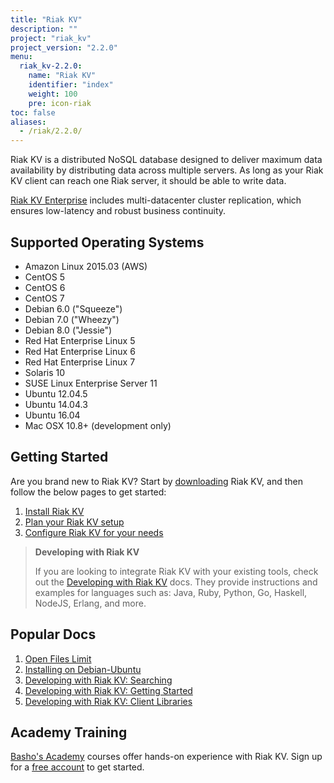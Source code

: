 ```yaml
---
title: "Riak KV"
description: ""
project: "riak_kv"
project_version: "2.2.0"
menu:
  riak_kv-2.2.0:
    name: "Riak KV"
    identifier: "index"
    weight: 100
    pre: icon-riak
toc: false
aliases:
  - /riak/2.2.0/
---
```


[aboutenterprise]: http://basho.com/contact/
[config index]: /riak/kv/2.2.0/configuring
[dev index]: /riak/kv/2.2.0/developing
[downloads]: /riak/kv/2.2.0/downloads/
[install index]: /riak/kv/2.2.0/setup/installing/
[plan index]: /riak/kv/2.2.0/setup/planning
[perf open files]: /riak/kv/2.2.0/using/performance/open-files-limit
[install debian & ubuntu]: /riak/kv/2.2.0/setup/installing/debian-ubuntu
[usage search]: /riak/kv/2.2.0/developing/usage/search
[getting started]: /riak/kv/2.2.0/developing/getting-started
[dev client libraries]: /riak/kv/2.2.0/developing/client-libraries



Riak KV is a distributed NoSQL database designed to deliver maximum data availability by distributing data across multiple servers. As long as your Riak KV client can reach one Riak server, it should be able to write data.

[Riak KV Enterprise][aboutenterprise] includes multi-datacenter cluster replication, which ensures low-latency and robust business continuity.

## Supported Operating Systems

- Amazon Linux 2015.03 (AWS)
- CentOS 5
- CentOS 6
- CentOS 7
- Debian 6.0 ("Squeeze")
- Debian 7.0 ("Wheezy")
- Debian 8.0 ("Jessie")
- Red Hat Enterprise Linux 5
- Red Hat Enterprise Linux 6
- Red Hat Enterprise Linux 7
- Solaris 10
- SUSE Linux Enterprise Server 11
- Ubuntu 12.04.5
- Ubuntu 14.04.3
- Ubuntu 16.04
- Mac OSX 10.8+ (development only)

## Getting Started

Are you brand new to Riak KV? Start by [downloading][downloads] Riak KV, and then follow the below pages to get started:

1. [Install Riak KV][install index]
2. [Plan your Riak KV setup][plan index]
3. [Configure Riak KV for your needs][config index]

>**Developing with Riak KV**
>
>If you are looking to integrate Riak KV with your existing tools, check out the [Developing with Riak KV][dev index] docs. They provide instructions and examples for languages such as: Java, Ruby, Python, Go, Haskell, NodeJS, Erlang, and more.

## Popular Docs

1. [Open Files Limit][perf open files]
2. [Installing on Debian-Ubuntu][install debian & ubuntu]
3. [Developing with Riak KV: Searching][usage search]
4. [Developing with Riak KV: Getting Started][getting started]
5. [Developing with Riak KV: Client Libraries][dev client libraries]

## Academy Training

[Basho's Academy](https://academy.basho.com) courses offer hands-on experience with Riak KV. Sign up for a [free account](https://academy.basho.com/users/sign_up) to get started. 
